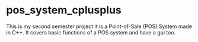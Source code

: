 # pos_system_cplusplus
This is my second semester project it is a Point-of-Sale (POS) System made in C++. It covers basic functions of a POS system and have a gui too.
